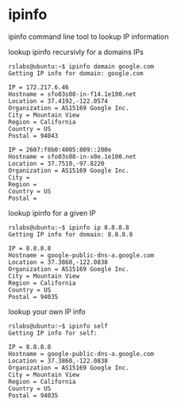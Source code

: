 # ipinfo

ipinfo command line tool to lookup IP information


lookup ipinfo recursivly for a domains IPs
```
rslabs@ubuntu:~$ ipinfo domain google.com
Getting IP info for domain: google.com

IP = 172.217.6.46
Hostname = sfo03s08-in-f14.1e100.net
Location = 37.4192,-122.0574
Organization = AS15169 Google Inc.
City = Mountain View
Region = California
Country = US
Postal = 94043

IP = 2607:f8b0:4005:809::200e
Hostname = sfo03s08-in-x0e.1e100.net
Location = 37.7510,-97.8220
Organization = AS15169 Google Inc.
City = 
Region = 
Country = US
Postal = 
```

lookup ipinfo for a given IP
```
rslabs@ubuntu:~$ ipinfo ip 8.8.8.8
Getting IP info for domain: 8.8.8.8

IP = 8.8.8.8
Hostname = google-public-dns-a.google.com
Location = 37.3860,-122.0838
Organization = AS15169 Google Inc.
City = Mountain View
Region = California
Country = US
Postal = 94035
```

lookup your own IP info
```
rslabs@ubuntu:~$ ipinfo self
Getting IP info for self:

IP = 8.8.8.8
Hostname = google-public-dns-a.google.com
Location = 37.3860,-122.0838
Organization = AS15169 Google Inc.
City = Mountain View
Region = California
Country = US
Postal = 94035
```
